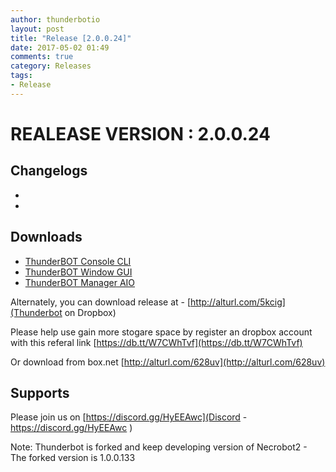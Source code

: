 ```yaml
---
author: thunderbotio
layout: post
title: "Release [2.0.0.24]"
date: 2017-05-02 01:49
comments: true
category: Releases
tags:
- Release
---
```


# REALEASE VERSION : 2.0.0.24

## Changelogs
- 
- 

## Downloads
- [ThunderBOT Console CLI](/releases/2.0.0.24/ThunderBOT.CLI.zip)
- [ThunderBOT Window GUI](/releases/2.0.0.24/ThunderBOT.Win.zip)
- [ThunderBOT Manager AIO](/releases/2.0.0.24/ThunderBOT.Manager.zip)

Alternately, you can download release at - [http://alturl.com/5kcig](Thunderbot on Dropbox)

Please help use gain more stogare space by register an dropbox account with this referal link [https://db.tt/W7CWhTvf](https://db.tt/W7CWhTvf)

Or download from box.net [http://alturl.com/628uv](http://alturl.com/628uv)

## Supports

Please join us on [https://discord.gg/HyEEAwc](Discord - https://discord.gg/HyEEAwc )

Note: Thunderbot is forked and keep developing version of Necrobot2 - The forked version is 1.0.0.133
